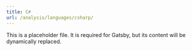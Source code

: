 ```yaml
---
title: C#
url: /analysis/languages/csharp/
---
```


This is a placeholder file. It is required for Gatsby, but its content will be dynamically replaced.
